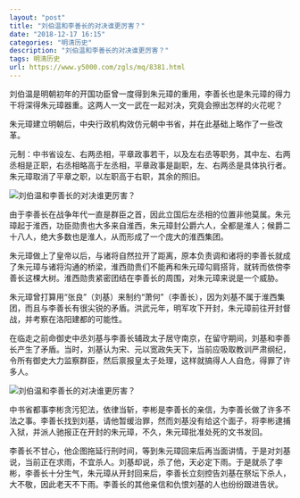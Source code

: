 ```yaml
---
layout: "post"
title: "刘伯温和李善长的对决谁更厉害？"
date: "2018-12-17 16:15"
categories: "明清历史"
description: "刘伯温和李善长的对决谁更厉害？"
tags: 明清历史
url: https://www.y5000.com/zgls/mq/8381.html
---
```






刘伯温是明朝初年的开国功臣曾一度得到朱元璋的重用，李善长也是朱元璋的得力干将深得朱元璋器重。这两人一文一武在一起对决，究竟会擦出怎样的火花呢？

朱元璋建立明朝后，中央行政机构效仿元朝中书省，并在此基础上略作了一些改革。

元制：中书省设左、右两丞相，平章政事若干，以及左右丞等职务，其中左、右两丞相是正职，右丞相略高于左丞相，平章政事是副职，左、右两丞是具体执行者。朱元璋取消了平章之职，以左职高于右职，其余的照旧。

![刘伯温和李善长的对决谁更厉害？](/uploads/allimg/161227/6-16122F92305628.JPG)

由于李善长在战争年代一直是群臣之首，因此立国后左丞相的位置非他莫属。朱元璋起于淮西，功臣勋贵也大多来自淮西，朱元璋封公爵六人，全都是淮人；候爵二十八人，绝大多数也是淮人，从而形成了一个庞大的淮西集团。

朱元璋做上了皇帝以后，与诸将自然拉开了距离，原本负责调和诸将的李善长就成了朱元璋与诸将沟通的桥梁，淮西勋贵们不能再和朱元璋勾肩搭背，就转而依傍李善长这棵大树。淮西勋贵紧密团结在李善长的周围，对朱元璋来说是一个威胁。

朱元璋曾打算用“张良”（刘基）来制约“萧何”（李善长），因为刘基不属于淮西集团，而且与李善长有很尖锐的矛盾。洪武元年，明军攻下开封，朱元璋前往开封督战，并考察在洛阳建都的可能性。

在临走之前命御史中丞刘基与李善长辅政太子居守南京，在留守期间，刘基和李善长产生了矛盾。当时，刘基认为宋、元以宽政失天下，当前应吸取教训严肃纲纪，令所有御史大力监察群臣，然后禀报皇太子处理，这样就搞得人人自危，得罪了许多人。

![刘伯温和李善长的对决谁更厉害？](/uploads/allimg/161227/6-16122F9242T37.JPG)

中书省都事李彬贪污犯法，依律当斩，李彬是李善长的亲信，为李善长做了许多不法之事。李善长找到刘基，请他暂缓治罪，然而刘基没有给这个面子，将李彬逮捕入狱，并派人驰报正在开封的朱元璋，不久，朱元璋批准处死的文书发回。

李善长不甘心，他企图拖延行刑时间，等到朱元璋回来后再当面讲情，于是对刘基说，当前正在求雨，不宜杀人。刘基却说，杀了他，天必定下雨。于是就杀了李彬，李善长十分生气，朱元璋从开封回来后，李善长立刻控告刘基在祭坛下杀人，大不敬，因此老天不下雨。李善长的其他亲信和仇恨刘基的人也纷纷跟进告状。
